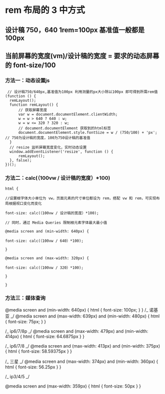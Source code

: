 # rem 布局的 3 中方式

## 设计稿 750，640  1rem=100px 基准值一般都是 100px

## 当前屏幕的宽度(vm)/设计稿的宽度 = 要求的动态屏幕的 font-size/100

### 方法一：动态设置js

    
     // 设计稿750/640px,基准值为100px 利用测量的px大小除以100px 即可得到所需rem值
    (function () {
      remLayout();
      function remLayout() {
          // 获取屏幕宽度
          var w = document.documentElement.clientWidth;
          w = w > 640 ? 640 : w;
          w = w <= 320 ? 320 : w;
          // document.documentElement 获取到的html标签
          document.documentElement.style.fontSize = w / (750/100) + 'px'; // 750为设计稿的宽度，100为750设计稿的基准值
      }
      // resize 监听屏幕宽度变化，实时动态设置
      window.addEventListener('resize', function () {
          remLayout();
      }, false);
    })();



### 方法二：calc(（100vw / 设计稿的宽度）*100)

    html {
    
    //设置根字体大小单位为 vw，页面元素的尺寸单位都设为 rem，搭配 vw 和 rem，可实现布局根据视口变化而变化
    
    font-size: calc(（100vw / 设计稿的宽度）*100);
    
    // 同时，通过 Media Queries 限制根元素字体最大最小值
    
    @media screen and (min-width: 640px) {
    
    font-size: calc(（100vw / 640）*100);
    
    }
    
    @media screen and (max-width: 320px) {
    
    font-size: calc(（100vw / 320）*100);
    
    }
    
    }
    
 
### 方法三：媒体查询

@media screen and (min-width: 640px) {
html {
font-size: 100px;
}
}
/_ 诺基亚 _/
@media screen and (max-width: 639px) and (min-width: 480px) {
html {
font-size: 75px;
}
}

/_ ip6/7/8p _/
@media screen and (max-width: 479px) and (min-width: 414px) {
html {
font-size: 64.6875px
}
}

/_ ip6/7/8 _/
@media screen and (max-width: 413px) and (min-width: 375px) {
html {
font-size: 58.59375px
}
}

/_ 三星 _/
@media screen and (max-width: 374px) and (min-width: 360px) {
html {
font-size: 56.25px
}
}

/_ ip3/4/5 _/

@media screen and (max-width: 359px) {
html {
font-size: 50px
}
}
